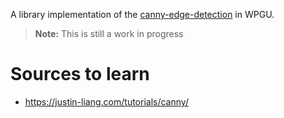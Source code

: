 A library implementation of the [canny-edge-detection] in WPGU.

> **Note:** This is still a work in progress

# Sources to learn

- https://justin-liang.com/tutorials/canny/

[canny-edge-detection]: https://en.wikipedia.org/wiki/Canny_edge_detector
